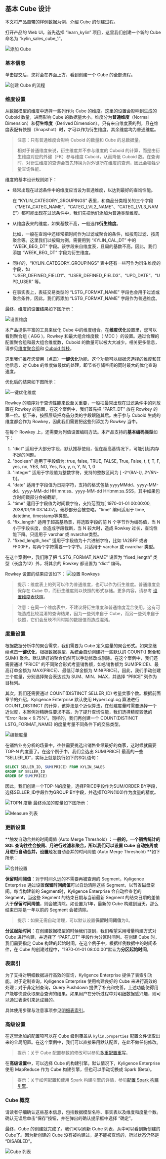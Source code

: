 ## 基本 Cube 设计

本文将产品自带的样例数据为例，介绍 Cube 的创建过程。


打开产品的 Web UI，首先选择 “learn_kylin” 项目，这里我们创建一个新的 Cube 命名为 “kylin_sales_cube_1”。

![添加 Cube](images/createcube.png)



### 基本信息

单击提交后，您将会在界面上方，看到创建一个 Cube 的全部流程。

![创建 Cube 的流程](images/createcube_process.png)



### 维度设置

从数据模型的维度中选择一些列作为 Cube 的维度。这里的设置会影响到生成的 Cuboid 数量，进而影响 Cube 的数据量大小。维度分为**普通维度**（Normal Dimension）和**衍生维度**（Derived Dimension）。只有来自维度表的列，且在维度表配有快照（Snapshot）时，才可以作为衍生维度。其余维度均为普通维度。

> 注意：只有普通维度会影响 Cuboid 的数量和 Cube 的总数据量。
>
> 相对于普通维度来说，衍生维度并不参与维度的 Cuboid 的计算，而是由衍生维度对应的外键（FK）参与维度 Cuboid，从而降低 Cuboid 数。在查询时，对衍生维度的查询会首先转换为对外键所在维度的查询，因此会牺牲少量查询性能。

维度的基本设计规则如下：

- 经常出现在过滤条件中的维度应当设为普通维度，以达到最好的查询性能。

  在 “KYLIN_CATEGORY\_GROUPINGS” 表里，和商品分类相关的三个字段（“META\_CATEG\_NAME”、“CATEG\_LVL2\_NAME”、“CATEG\_LVL3\_NAME”）都可能出现在过滤条件中，我们先把他们添加为普通类型维度。

- 从维度表来的维度，如果基数不高，一般选作**衍生维度**。

  比如，一般在查询中还经常把时间作为过滤或聚合的条件，如按周过滤、按周聚合等。这里我们以按周为例，需要用到 “KYLIN_CAL_DT” 中的 “WEEK_BEG_DT” 字段。该字段来自维度表，且周的基数不高，因此，我们添加 “WEEK_BEG_DT” 字段为衍生维度。

- 同样的，“KYLIN_CATEGORY_GROUPINGS” 表中还有一些可作为衍生维度的字段，如 “USER_DEFINED_FIELD1”、“USER_DEFINED_FIELD3”、“UPD_DATE”、“UPD_USER” 等。

- 在事实表上，表征交易类型的 “LSTG_FORMAT_NAME” 字段也会用于过滤或聚合条件，因此，我们再添加 “LSTG_FORMAT_NAME” 字段作为普通维度。

最终，维度的设置结果如下图所示：

![设置维度](images/createcube_dimension.png)

本产品提供丰富的工具来优化 Cube 中的维度组合。在**维度优化**设置里，您可以看到聚合组 ( AGG )，Rowkey 和最大组合维度数（ MDC ）的设置。通过合理的配置聚合组和最大组合维度数，Cuboid 的数量可以被大大减少。相关更多信息，请参见[维度聚合组](aggregation_group.cn.md)和 [Cuboid 剪枝](cuboid_pruning.cn.md)。

这里我们推荐您使用（点击）**一键优化**功能。这个功能可以根据您选择的维度和其他信息，对 Cube 的维度做最优的处理，即节省存储空间的同时最大的优化查询速度。

优化后的结果如下图所示：

![一键优化维度](images/createcube_optimize.png)

Rowkey 的顺序对于查询性能来说至关重要，一般把最常出现在过滤条件中的列放置在 Rowkey 的前面，在这个案例中，我们首先把 “PART_DT” 放在 Rowkey 的第一位。接下来，按照层级把商品分类的字段跟随其后。由于参与 Cuboid 生成的维度都会作为 Rowkey，因此我们需要把这些列添加为 Rowkey 当中。

在每个 Rowkey 上，还需要为列值设置编码方法。本产品支持的**基本编码类型**如下：

  1. "dict" 适用于大部分字段，默认推荐使用，但在超高基情况下，可能引起内存不足的问题。
  2. "boolean" 适用于字段值为: true, false, TRUE, FALSE, True, False, t, f, T, F, yes, no, YES, NO, Yes, No, y, n, Y, N, 1, 0
  3. "integer" 适用于字段值为整数字符，支持的整数区间为 [ -2^(8*N-1), 2^(8*N-1)]。
  4. "date" 适用于字段值为日期字符，支持的格式包括 yyyyMMdd、yyyy-MM-dd、yyyy-MM-dd HH:mm:ss、yyyy-MM-dd HH:mm:ss.SSS，其中如果包含时间戳部分会被截断。
  5. "time" 适用于字段值为时间戳字符，支持范围为[ 1970-01-01 00:00:00, 2038/01/19 03:14:07]，毫秒部分会被忽略。“time” 编码适用于 time, datetime, timestamp等类型。
  6. "fix_length" 适用于超高基场景，将选取字段的前 N 个字节作为编码值，当 N 小于字段长度，会造成字段截断，当 N 较大时，造成 Rowkey 过长，查询性能下降。只适用于 varchar 或 nvarchar类型。
  7. "fixed_length_hex" 适用于字段值为十六进制字符，比如 1A2BFF 或者 FF00FF，每两个字符需要一个字节。只适用于 varchar 或 nvarchar 类型。

在这个案例中，我们除了把 “LSTG_FORMAT_NAME” 设置为 “fixed_length” 类型（长度为12）外，将其余的 Rowkey 都设置为 “dict” 编码。 

Rowkey 设置的结果应该如下：
![设置 Rowkeys](images/createcube_rowkey.png)



> 提示：维度表上的列可以作为普通维度，也可以作为衍生维度。普通维度会保存在 Cube 中，而衍生维度则以快照的形式存储。更多内容，请参考 [设置维度表快照](../model_design/data_modeling.cn.md#其他高级设置：设置维度表快照)。


> 注意：在同一个维度表中，不建议将衍生维度和普通维度混合使用。这有可能造成比较混淆的查询结果，因为一些列来自于 Cube，而另一些列来自于快照，它们会反映不同时期的数据值而造成混淆。



### 度量设置

根据数据分析中的聚合需求，我们需要为 Cube 定义度量的聚合形式。如果您继续点击**一键优化**，根据数据类型，系统会自动创建好一些默认的 COUNT() 聚合和 SUM() 聚合。默认建好的聚合仍然可以手动修改或删除。在这个案例中，我们还需要通过 “PRICE” 的不同聚合形式考量销售额，如总销售额为 SUM(PRICE)、最高订单金额为 MAX(PRICE)、最低订单金额为 MIN(PRICE)。因此，我们手动创建三个度量，分别选择聚合表达式为 SUM、MIN、MAX，并选择 “PRICE” 列作为目标列。

其次，我们还需要通过 COUNT(DISTINCT SELLER_ID) 考量卖家个数。根据前面章节的介绍，Kyligence Enterprise 默认使用 HyperLogLog 算法进行 COUNT_DISTINCT 的计算，该算法是个近似算法，在创建度量时需要选择一个近似度，本案例对精确性要求不高，为了提升查询性能，我们选择精度较低的 “Error Rate < 9.75%”。同样的，我们再创建一个 COUNT(DISTINCT LSTG_FORMAT_NAME) 的度量考量不同条件下的交易类型。

![编辑度量](images/createcube_measure_hll.png)

在销售业务分析的场景中，往往需要挑选出销售业绩最好的商家，这时候就需要 TOP-N 的度量了。在这个例子中，我们会选出 SUM(PRICE) 最高的一些 ”SELLER_ID“，实际上就是执行如下的SQL语句：

```sql
SELECT SELLER_ID, SUM(PRICE) FROM KYLIN_SALES 
GROUP BY SELLER_ID 
ORDER BY SUM(PRICE)
```
因此，我们创建一个TOP-N的度量，选择PRICE字段作为SUM/ORDER BY字段，选择SELLER_ID字段作为GROUP BY字段，并选择TOPN(100)作为度量的精度。

![TOPN 度量](images/createcube_measure_topn.png)
最终添加的度量如下图所示：

![Measure 列表](images/createcube_measures.png)



### 更新设置

**触发自动合并的时间阈值 (Auto Merge Threshold) **：一般的，一个销售统计的 SQL 查询往往会按周、月进行过滤和聚合，所以我们可以设置 Cube 自动按周或月进行自动合并，设置**触发自动合并的时间阈值 (Auto Merge Threshold) **如下所示：

![合并设置](images/createcube_merge.png)

**保留时间阈值**：对于时间久远的不需要再被查询的 Segment，Kyligence Enterprise 通过设置**保留时间阈值**可以自动清除这些 Segment，以节省磁盘空间。每当构建新的 Segment时，Kyligence Enterprise 会自动检查老的 Segment，当这些 Segment 的结束日期与当前最新 Segment 的结束日期的差值大于**保留时间阈值**，则会被清除。如设置为1年，最新的 Cube 构建到当天，那么结束日期是一年以前的 Segment 会被清除。

> 提示：如果无需自动清理，可以默认设置**保留时间阈值**为0。

**分区起始时间**：在创建数据模型的时候我们提到，我们希望采用增量构建方式对 Cube 进行构建，并选择了 “PART_DT” 字段作为分区时间列。在创建 Cube 时，我们需要指定 Cube 构建的起始时间，在这个例子中，根据样例数据中的时间条件，在 Cube 的创建过程中，“1970-01-01 08:00:00“默认为**分区起始时间**。



### 表索引

为了支持对明细数据进行高效的查询，Kyligence Enterprise 提供了表索引功能。对于定制查询，Kyligence Enterprise 使用构建良好的 Cube 来进行高效的处理；对于非定制查询，Query Pushdown 提供了补充和完善。上述功能使得用户能够快速获取聚合查询的结果。如果用户在分析过程中对明细数据感兴趣，则可以通过表索引来达成目的。

具体使用步骤与注意事项参见[明细表索引](table_index.cn.md)。



### 高级设置

在这里添加的配置项可以在 Cube 级别覆盖从 `kylin.properties` 配置文件读取出来的全局配置。在这个案例中，我们可以直接采用默认配置，在此不做任何修改。
> 提示：关于 Cube 配置参数的修改可以参见[多重配置重写](../../installation/config/config_override.cn.md)。

在**高级设置**中，可以选择 Cube 的构建引擎。默认情况下，Kyligence Enterprise 使用 MapReduce 作为 Cube 构建引擎，但也可以手动切换成 Spark (Beta)。
> 提示：关于如何配置和使用 Spark 构建引擎的详情，参见[配置 Spark 构建引擎](../../installation/spark_cubing/spark_engine.cn.md)。



### Cube 概览

请读者仔细确认这些基本信息，包括数据模型名称、事实表以及维度和度量个数。确认无误后单击“保存”按钮，并在弹出的确认提示框中选择 “确定”。

最终，Cube 的创建就完成了。我们可以刷新 Cube 列表，从中可以看到新创建的Cube了。因为新创建的 Cube 没有被构建过，是不能被查询的，所以状态仍然是 “DISABLED”。

![Cube 列表](images/createcube_cube_list.png)
